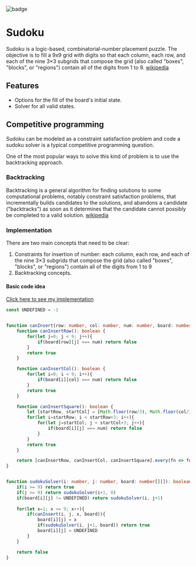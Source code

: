 ![badge](https://img.shields.io/badge/RobertChinem-Sudoku-blue)

# Sudoku

Sudoku is a logic-based, combinatorial-number placement puzzle. The objective is to fill a 9x9 grid with digits so that each column, each row, and each of the nine 3×3 subgrids that compose the grid (also called "boxes", "blocks", or "regions") contain all of the digits from 1 to 9. [wikipedia](https://en.wikipedia.org/wiki/Sudoku)

## Features
- Options for the fill of the board's initial state.
- Solver for all valid states.

## Competitive programming

Sudoku can be modeled as a constraint satisfaction problem and code a sudoku solver is a typical competitive programming question. 

One of the most popular ways to solve this kind of problem is to use the backtracking approach.

### Backtracking
Backtracking is a general algorithm for finding solutions to some computational problems, notably constraint satisfaction problems, that incrementally builds candidates to the solutions, and abandons a candidate ("backtracks") as soon as it determines that the candidate cannot possibly be completed to a valid solution. [wikipedia](https://en.wikipedia.org/wiki/https://en.wikipedia.org/wiki/Backtracking)

### Implementation
There are two main concepts that need to be clear:
1. Constraints for insertion of number: each column, each row, and each of the nine 3×3 subgrids that compose the grid (also called "boxes", "blocks", or "regions") contain all of the digits from 1 to 9
2. Backtracking concepts.

#### Basic code idea
[Click here to see my implementation](https://github.com/RobertChinem/sudoku/blob/main/src/Models/Sudoku.ts)

```typescript
const UNDEFINED = -1


function canInsert(row: number, col: number, num: number, board: number[][]): boolean{
    function canInsertRow(): boolean {
        for(let j=0; j < 9; j++){
            if(board[row][j] === num) return false
        }
        return true
    }

    function canInsertCol(): boolean {
        for(let i=0; i < 9; i++){
            if(board[i][col] === num) return false
        }
        return true
    }

    function canInsertSquare(): boolean {
        let [startRow, startCol] = [Math.floor(row/3), Math.floor(col/3)]
        for(let i=startRow; i < startRow+3; i++){
            for(let j=startCol; j < startCol+3; j++){
                if(board[i][j] === num) return false
            }
        }
        return true
    }

    return [canInsertRow, canInsertCol, canInsertSquare].every(fn => fn())
}


function sudokuSolver(i: number, j: number, board: number[][]): boolean{
    if(i >= 9) return true
    if(j >= 9) return sudokuSolver(i+1, 0)
    if(board[i][j] != UNDEFINED) return sudokuSolver(i, j+1)
    
    for(let x=1; x <= 9; x++){
        if(canInsert(i, j, x, board)){
            board[i][j] = x
            if(sudokuSolver(i, j+1, board)) return true
            board[i][j] = UNDEFINED
        }
    }

    return false
}
```

